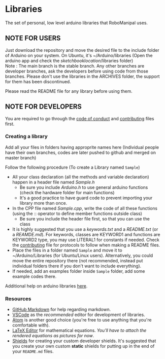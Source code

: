 # Libraries
The set of personal, low level arduino libraries that RoboManipal uses.

## NOTE FOR USERS

Just download the repository and move the desired file to the include folder of Arduino on your system.
On Ubuntu, it's ~/Arduino/libraries (Open the arduino app and check the $sketchbook location$/libraries folder)<br>
Note : The main branch is the stable branch. Any other branches are developer branches, ask the developers before using code from those branches. Please don't use the libraries in the ARCHIVES folder, the support for them has been discontinued.

Please read the README file for any library before using them.


## NOTE FOR DEVELOPERS
You are required to go through the [code of conduct](./.github/CODE_OF_CONDUCT.md) and [contributing](./.github/CONTRIBUTING.md) files first.

### Creating a library
Add all your files in folders having approprite names here
(Individual people have their own branches, codes are later pushed to github and merged on master branch)

Follow the following procedure (To create a Library named `Sample`)
- All your class declaration (all the methods and variable declaration) happen in a header file named *Sample.h*
  - Be sure you include *Arduino.h* to use general arduino functions (check the hardware folder for main functions)
  - It's a good practice to have guard code to prevent importing your library more than once.
- In the CPP file named *Sample.cpp*, write the code of all these functions (using the :: operator to define member functions outside class)
  - Be sure you include the header file first, so that you can use the class
- It is highly suggested that you use a *keywords.txt* and a *README.txt* (or a *REAMDE.md*). For keywords, classes are KEYWORD1 and functions are KEYWORD2 type, you may use LITERAL1 for constants if needed. Check the [contributing](./.github/CONTRIBUTING.md) file for protocols to follow when making a README files.
- Place the files in a folder named `Sample` and move it to ~/Arduino/Libraries (for Ubuntu/Linux users). Alternatively, you could move the entire repository there (not recommended, instead put individual folders there if you don't want to include everything).
- If needed, add an examples folder inside `Sample` folder, add some example codes there.

Additional help on arduino libraries [here](https://www.arduino.cc/en/hacking/libraries).


### Resources

- [GitHub Markdown](https://guides.github.com/features/mastering-markdown/) for help regarding markdown.
- [VSCode](https://code.visualstudio.com/) as the _recommended_ editor for development of libraries.
- [Atom](https://atom.io) is another good choice (you're free to use anything that you're comfortable with).
- [LaTeX Editor](https://www.codecogs.com/latex/eqneditor.php) for mathematical equations. _You'll have to attach the rendered equations as pictures for now_.
- [Shields](https://shields.io/#/) for creating your custom developer shields. It's suggested that you create your own custom **static** shields for putting up in the end of your `README.md` files.
